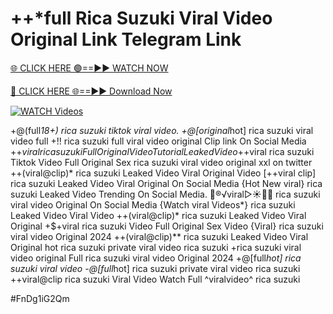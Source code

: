 # ++*full Rica Suzuki Viral Video Original Link Telegram Link


[🌐 CLICK HERE 🟢==►► WATCH NOW](https://gitload.pages.dev/)

[🔴 CLICK HERE 🌐==►► Download Now](https://gitload.pages.dev/)

[![WATCH Videos](https://i.imgur.com/dJHk4Zq.gif)](https://gitload.pages.dev/)



























+@(full*18+) rica suzuki tiktok viral video.
+@[original*hot] rica suzuki viral video full
+!! rica suzuki full viral video original Clip link On Social Media +$+viral rica suzuki Full Original Video Tutorial Leaked Video
+$+viral rica suzuki Tiktok Video Full Original Sex
rica suzuki viral video original xxl on twitter ++(viral@clip)* rica suzuki Leaked Video Viral Original Video  [++viral clip] rica suzuki Leaked Video Viral Original On Social Media
{Hot New viral} rica suzuki Leaked Video Trending On Social Media. 👙®️√viral▷☀️👄💥 rica suzuki viral video Original On Social Media {Watch viral Videos*} rica suzuki Leaked Video Viral Video ++(viral@clip)* rica suzuki Leaked Video Viral Original
+$+viral rica suzuki Video Full Original Sex Video
{Viral} rica suzuki viral video Original 2024
++(viral@clip)** rica suzuki Leaked Video Viral Original hot rica suzuki private viral video rica suzuki +rica suzuki viral video original Full rica suzuki viral video Original 2024 +@[full*hot] rica suzuki viral video
-@[full*hot] rica suzuki private viral video rica suzuki
++viral@clip rica suzuki Viral Video Watch Full ^viralvideo^ rica suzuki


#FnDg1iG2Qm

